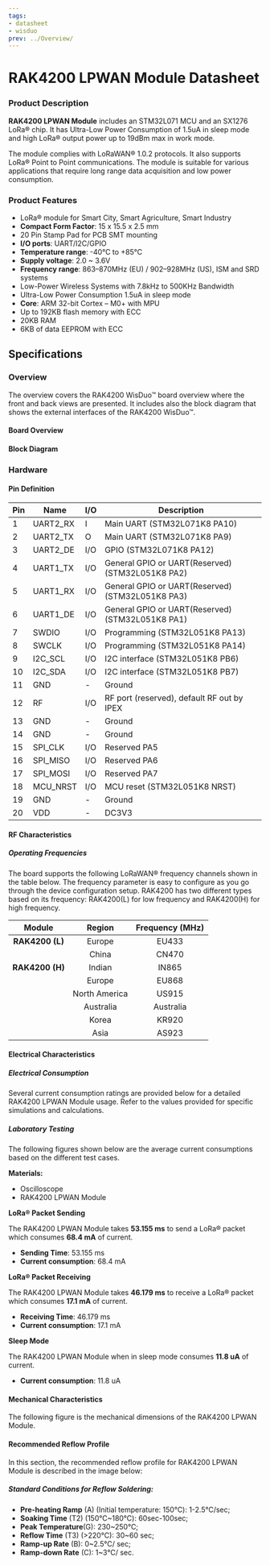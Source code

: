```yaml
---
tags:
- datasheet
- wisduo
prev: ../Overview/
---
```

# RAK4200 LPWAN Module Datasheet

<rk-img
  src="/assets/images/wisduo/rak4200-module/datasheet/overview.png"
  width="50%"
  caption="RAK4200 Module"
/>

### Product Description

**RAK4200 LPWAN Module** includes an STM32L071 MCU and an SX1276 LoRa® chip. It has Ultra-Low Power Consumption of 1.5uA in sleep mode and high LoRa® output power up to 19dBm max in work mode.

The module complies with LoRaWAN® 1.0.2 protocols. It also supports LoRa® Point to Point communications. The module is suitable for various applications that require long range data acquisition and low power consumption.

### Product Features

* LoRa® module for Smart City, Smart Agriculture, Smart Industry
* **Compact Form Factor**: 15 x 15.5 x 2.5 mm
* 20 Pin Stamp Pad for PCB SMT mounting
* **I/O ports**: UART/I2C/GPIO
* **Temperature range**: -40°C to +85°C
* **Supply voltage**: 2.0 ~ 3.6V
* **Frequency range**: 863–870MHz (EU) / 902–928MHz (US), ISM and SRD systems
* Low-Power Wireless Systems with 7.8kHz to 500KHz Bandwidth
* Ultra-Low Power Consumption 1.5uA in sleep mode
* **Core**: ARM 32-bit Cortex – M0+ with MPU
* Up to 192KB flash memory with ECC
* 20KB RAM
* 6KB of data EEPROM with ECC


## Specifications

### Overview

The overview covers the RAK4200 WisDuo™ board overview where the front and back views are presented. It includes also the block diagram that shows the external interfaces of the RAK4200 WisDuo™.


#### Board Overview

<!---The figure below shows the top view of the RAK4200 LPWAN Module. The dimensions of the Module are 15 x 15.5 x 2.5 mm.
(Mechanical Characteristics)
--->


<rk-img
  src="/assets/images/wisduo/rak4200-module/datasheet/back_view.png"
  width="75%"
  caption="RAK4200 LPWAN Module Front and Back View"
/>


#### Block Diagram

<!--- The block diagram below shows the external interfaces of the RAK4200 LPWAN Module. --->

<rk-img
  src="/assets/images/wisduo/rak4200-module/datasheet/block-diagram.png"
  width="100%"
  caption="RAK4200 WisDuo™ Block Diagram"
/>

### Hardware



#### Pin Definition

<!---Provided in this section is the Pinout of the RAK4200 LPWAN Module.--->

<rk-img
  src="/assets/images/wisduo/rak4200-module/datasheet/pinout-for-rak4200.png"
  width="75%"
  caption="Pinout for RAK4200"
/>


| Pin | Name     | I/O | Description                                      |
| --- | -------- | --- | ------------------------------------------------ |
| 1   | UART2_RX | I   | Main UART (STM32L071K8 PA10)                     |
| 2   | UART2_TX | O   | Main UART (STM32L071K8 PA9)                      |
| 3   | UART2_DE | I/O | GPIO (STM32L071K8 PA12)                          |
| 4   | UART1_TX | I/O | General GPIO or UART(Reserved) (STM32L051K8 PA2) |
| 5   | UART1_RX | I/O | General GPIO or UART(Reserved) (STM32L051K8 PA3) |
| 6   | UART1_DE | I/O | General GPIO or UART(Reserved) (STM32L051K8 PA1) |
| 7   | SWDIO    | I/O | Programming (STM32L051K8 PA13)                   |
| 8   | SWCLK    | I/O | Programming (STM32L051K8 PA14)                   |
| 9   | I2C_SCL  | I/O | I2C interface (STM32L051K8 PB6)                  |
| 10  | I2C_SDA  | I/O | I2C interface (STM32L051K8 PB7)                  |
| 11  | GND      | -   | Ground                                           |
| 12  | RF       | I/O | RF port (reserved), default RF out by IPEX       |
| 13  | GND      | -   | Ground                                           |
| 14  | GND      | -   | Ground                                           |
| 15  | SPI_CLK  | I/O | Reserved PA5                                     |
| 16  | SPI_MISO | I/O | Reserved PA6                                     |
| 17  | SPI_MOSI | I/O | Reserved PA7                                     |
| 18  | MCU_NRST | I/O | MCU reset (STM32L051K8 NRST)                     |
| 19  | GND      | -   | Ground                                           |
| 20  | VDD      | -   | DC3V3                                            |


#### RF Characteristics

##### Operating Frequencies

The board supports the following LoRaWAN® frequency channels shown in the table below. The frequency parameter is easy to configure as you go through the device configuration setup. RAK4200 has two different types based on its frequency: RAK4200(L) for low frequency and RAK4200(H) for high frequency.

|     **Module**      |  **Region**   | **Frequency (MHz)** |
| :-----------------: | :-----------: | :-----------------: |
| **RAK4200** **(L)** |    Europe     |        EU433        |
|                     |     China     |        CN470        |
| **RAK4200** **(H)** |    Indian     |        IN865        |
|                     |    Europe     |        EU868        |
|                     | North America |        US915        |
|                     |   Australia   |      Australia      |
|                     |     Korea     |        KR920        |
|                     |     Asia      |        AS923        |



#### Electrical Characteristics

##### Electrical Consumption

Several current consumption ratings are provided below for a detailed RAK4200 LPWAN Module usage. Refer to the values provided for specific simulations and calculations.

##### Laboratory Testing

The following figures shown below are the average current consumptions based on the different test cases.

**Materials:**
   * Oscilloscope
   * RAK4200 LPWAN Module

**LoRa® Packet Sending**

The RAK4200 LPWAN Module takes **53.155 ms** to send a LoRa® packet which consumes **68.4 mA** of current.

   * **Sending Time**: 53.155 ms
   * **Current consumption**: 68.4 mA


<rk-img
  src="/assets/images/wisduo/rak4200-module/datasheet/oscilloscope-screen-capture-of-lora®-packet-sending.jpg"
  width="75%"
  caption="Oscilloscope Screen Capture of LoRa® Packet Sending"
/>

**LoRa® Packet Receiving**

The RAK4200 LPWAN Module takes **46.179 ms** to receive a LoRa® packet which consumes **17.1 mA** of current.

   * **Receiving Time**: 46.179 ms
   * **Current consumption**: 17.1 mA

<rk-img
  src="/assets/images/wisduo/rak4200-module/datasheet/oscilloscope-screen-capture-of-lora®-packet-receiving.jpg"
  width="75%"
  caption="Oscilloscope Screen Capture of LoRa® Packet Receiving"
/>

**Sleep Mode**

The RAK4200 LPWAN Module when in sleep mode consumes **11.8 uA** of current.

   * **Current consumption**: 11.8 uA

<rk-img
  src="/assets/images/wisduo/rak4200-module/datasheet/oscilloscope-screen-capture-of-rak4200-lpwan-module-in-sleep-mode.jpg"
  width="75%"
  caption="Oscilloscope Screen Capture of RAK4200 LPWAN Module in sleep mode"
/>

#### Mechanical Characteristics

The following figure is the mechanical dimensions of the RAK4200 LPWAN Module.

<rk-img
  src="/assets/images/wisduo/rak4200-module/datasheet/mechanical-dimensions.jpg"
  width="50%"
  caption="Mechanical Dimensions"
/>

#### Recommended Reflow Profile

In this section, the recommended reflow profile for RAK4200 LPWAN Module is described in the image below:


<rk-img
  src="/assets/images/wisduo/rak4200-module/datasheet/recommended-reflow-profile.jpg"
  width="75%"
  caption="Recommended Reflow Profile"
/>

##### Standard Conditions for Reflow Soldering:

* **Pre-heating Ramp** (A) (Initial temperature: 150℃): 1-2.5℃/sec;
* **Soaking Time** (T2) (150℃~180℃): 60sec-100sec;
* **Peak Temperature**(G): 230~250℃;
* **Reflow Time** (T3) (>220℃): 30~60 sec;
* **Ramp-up Rate** (B): 0~2.5℃/ sec;
* **Ramp-down Rate** (C): 1~3℃/ sec.
